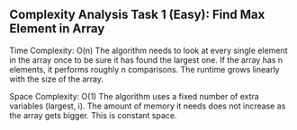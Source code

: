 ## Complexity Analysis Task 1 (Easy): Find Max Element in Array

Time Complexity: O(n)
The algorithm needs to look at every single element in the array once to be sure it has found the largest one. If the array has n elements, it performs roughly n comparisons. The runtime grows linearly with the size of the array.

Space Complexity: O(1)
The algorithm uses a fixed number of extra variables (largest, i). The amount of memory it needs does not increase as the array gets bigger. This is constant space.

